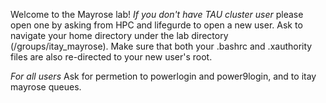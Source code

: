 
Welcome to the Mayrose lab!
*If you don't have TAU cluster user* please open one by asking from HPC and lifegurde to open a new user.
Ask to navigate your home directory under the lab directory (/groups/itay_mayrose). 
Make sure that both your .bashrc and .xauthority files are also re-directed to your new user's root.

*For all users* Ask for permetion to powerlogin and power9login, and to itay mayrose queues.

